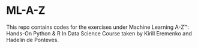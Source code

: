 # ML-A-Z

This repo contains codes for the exercises under Machine Learning A-Z™: Hands-On Python & R In Data Science Course taken by Kirill Eremenko and Hadelin de Ponteves.
